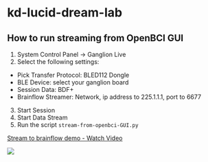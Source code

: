 # kd-lucid-dream-lab

## How to run streaming from OpenBCI GUI

1. System Control Panel -> Ganglion Live
2. Select the following settings:
- Pick Transfer Protocol: BLED112 Dongle
- BLE Device: select your ganglion board
- Session Data: BDF+
- Brainflow Streamer: Network, ip address to 225.1.1.1, port to 6677
3. Start Session 
4. Start Data Stream
5. Run the script `stream-from-openbci-GUI.py`

<div>
    <a href="https://www.loom.com/share/7c4b133287134a08a924a850928adf90">
      <p>Stream to brainflow demo - Watch Video</p>
    </a>
    <a href="https://www.loom.com/share/7c4b133287134a08a924a850928adf90">
      <img style="max-width:300px;" src="https://cdn.loom.com/sessions/thumbnails/7c4b133287134a08a924a850928adf90-866d7ca113c60d57-full-play.gif">
    </a>
  </div>

